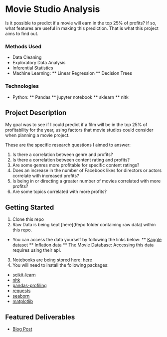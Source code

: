 # Movie Studio Analysis
Is it possible to predict if a movie will earn in the top 25% of profits? If so, what features are useful in making this prediction.  That is what this project aims to find out.

### Methods Used
* Data Cleaning
* Exploratory Data Analysis
* Inferential Statistics
* Machine Learning:
** Linear Regression
** Decision Trees

### Technologies
 
* Python:
** Pandas
** jupyter notebook 
** sklearn
** nltk

## Project Description
My goal was to see if I could predict if a film will be in the top 25% of profitability for the year, using factors that movie studios could consider when planning a movie project.  

These are the specific research questions I aimed to answer:

1.	Is there a correlation between genre and profits?
2.	Is there a correlation between content rating and profits?
3.	Are some genres more profitable for specific content ratings?
4.	Does an increase in the number of Facebook likes for directors or actors correlate with increased profits?
5.	Is being in or directing a greater number of movies correlated with more profits?
6.	Are some topics correlated with more profits?

## Getting Started

1. Clone this repo 
2. Raw Data is being kept [here](Repo folder containing raw data) within this repo.  
* You can access the data yourself by following the links below:
** [Kaggle dataset](https://www.kaggle.com/carolzhangdc/imdb-5000-movie-dataset)
** [Inflation data](https://data.worldbank.org/indicator/FP.CPI.TOTL.ZG)
** [The Movie Database](https://www.themoviedb.org/?language=en-US): Accessing this data requires using their api.    
3. Notebooks are being stored here: [here](https://github.com/MariannBea/Movie-Studio-Analysis/tree/main/Notebooks)
4. You will need to install the following packages:
* [scikit-learn](https://scikit-learn.org/stable/install.html)
* [nltk](https://www.nltk.org/install.html)
* [pandas-profiling](https://pandas-profiling.github.io/pandas-profiling/docs/master/index.html)
* [requests](https://anaconda.org/anaconda/requests)
* [seaborn](https://www.delftstack.com/howto/seaborn/conda-install-seaborn-module-python/)
* [matplotlib](https://anaconda.org/conda-forge/matplotlib)

## Featured Deliverables
* [Blog Post](link)
